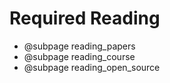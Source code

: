 # Required Reading

- @subpage reading_papers
- @subpage reading_course
- @subpage reading_open_source
